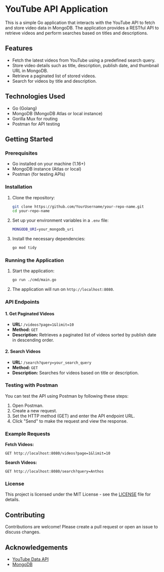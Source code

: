 # YouTube API Application

This is a simple Go application that interacts with the YouTube API to fetch and store video data in MongoDB. The application provides a RESTful API to retrieve videos and perform searches based on titles and descriptions.

## Features

- Fetch the latest videos from YouTube using a predefined search query.
- Store video details such as title, description, publish date, and thumbnail URL in MongoDB.
- Retrieve a paginated list of stored videos.
- Search for videos by title and description.

## Technologies Used

- Go (Golang)
- MongoDB (MongoDB Atlas or local instance)
- Gorilla Mux for routing
- Postman for API testing

## Getting Started

### Prerequisites

- Go installed on your machine (1.16+)
- MongoDB instance (Atlas or local)
- Postman (for testing APIs)

### Installation

1. Clone the repository:
   ```bash
   git clone https://github.com/YourUsername/your-repo-name.git
   cd your-repo-name
   ```

2. Set up your environment variables in a `.env` file:
   ```bash
   MONGODB_URI=your_mongodb_uri
   ```

3. Install the necessary dependencies:
   ```bash
   go mod tidy
   ```

### Running the Application

1. Start the application:
   ```bash
   go run ./cmd/main.go
   ```

2. The application will run on `http://localhost:8080`.


### API Endpoints

#### 1. Get Paginated Videos
- **URL:** `/videos?page=1&limit=10`
- **Method:** `GET`
- **Description:** Retrieves a paginated list of videos sorted by publish date in descending order.

#### 2. Search Videos
- **URL:** `/search?query=your_search_query`
- **Method:** `GET`
- **Description:** Searches for videos based on title or description.

### Testing with Postman

You can test the API using Postman by following these steps:

1. Open Postman.
2. Create a new request.
3. Set the HTTP method (GET) and enter the API endpoint URL.
4. Click "Send" to make the request and view the response.

### Example Requests

**Fetch Videos:**
```
GET http://localhost:8080/videos?page=1&limit=10
```

**Search Videos:**
```
GET http://localhost:8080/search?query=Anthos
```

### License

This project is licensed under the MIT License - see the [LICENSE](LICENSE) file for details.

## Contributing

Contributions are welcome! Please create a pull request or open an issue to discuss changes.

## Acknowledgements

- [YouTube Data API](https://developers.google.com/youtube/v3)
- [MongoDB](https://www.mongodb.com/)
